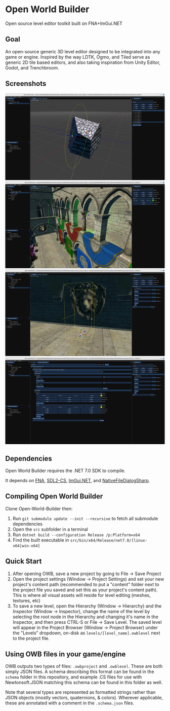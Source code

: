 # Open World Builder
Open source level editor toolkit built on FNA+ImGui.NET

## Goal
An open-source generic 3D level editor designed to be integrated into any game or engine.
Inspired by the way LDTK, Ogmo, and Tiled serve as generic 2D tile based editors, and also taking inspiration from Unity Editor, Godot, and Trenchbroom.

## Screenshots
![Screenshot of OWB Editor scene viewport - editing a convex brush shape](screenshots/scr1.png)
![Screenshot of OWB Editor scene viewport - editing a point light](screenshots/scr2.png)
![Screenshot of OWB Editor scene viewport - editing a custom generic entity](screenshots/scr3.png)
![Screenshot of OWB Editor project settings - editing a generic entity definition](screenshots/scr4.png)

## Dependencies
Open World Builder requires the .NET 7.0 SDK to compile.

It depends on [FNA](https://github.com/FNA-XNA/FNA), [SDL2-CS](https://github.com/flibitijibibo/SDL2-CS), [ImGui.NET](https://github.com/GlaireDaggers/ImGui.NET), and [NativeFileDialogSharp](https://github.com/milleniumbug/NativeFileDialogSharp).

## Compiling Open World Builder
Clone Open-World-Builder then:

1. Run `git submodule update --init --recursive` to fetch all submodule dependencies
2. Open the `src` subfolder in a terminal
3. Run `dotnet build --configuration Release /p:Platform=x64`
4. Find the built executable in `src/bin/x64/Release/net7.0/[linux-x64|win-x64]`

## Quick Start
1. After opening OWB, save a new project by going to File &rarr; Save Project
2. Open the project settings (Window &rarr; Project Settings) and set your new project's content path (recommended to put a "content" folder next to the project file you saved and set this as your project's content path). This is where all visual assets will reside for level editing (meshes, textures, etc)
3. To save a new level, open the Hierarchy (Window &rarr; Hierarchy) and the Inspector (Window &rarr; Inspector), change the name of the level by selecting the root node in the Hierarchy and changing it's name in the Inspector, and then press CTRL-S or File &rarr; Save Level. The saved level will appear in the Project Browser (Window &rarr; Project Browser) under the "Levels" dropdown, on-disk as `levels/[level_name].owblevel` next to the project file.

## Using OWB files in your game/engine
OWB outputs two types of files: `.owbproject` and `.owblevel`. These are both simply JSON files.
A schema describing this format can be found in the `schema` folder in this repository, and example .CS files for use with Newtonsoft.JSON matching this schema can be found in this folder as well.

Note that several types are represented as formatted strings rather than JSON objects (mostly vectors, quaternions, & colors). Wherever applicable, these are annotated with a comment in the `.schema.json` files.
